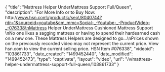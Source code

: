 {
    "title": "Mattress Helper UnderMattress Support Full\/Queen",
    "description": "For More Info or to Buy Now: http:\/\/www.hsn.com\/products\/seo\/8040744?rdr=1&sourceid=youtube&cm_mmc=Social-_-Youtube-_-ProductVideo-_-076338\nMattress Helper UnderMattress Cushioned Mattress Support   \nNo one likes a sagging mattress  or having to spend their hardearned cash on a new one. These Mattress Helpers are designed to go...\nPrices shown on the previously recorded video may not represent the current price.  View hsn.com to view the current selling price. HSN Item #076338",
    "videoid": "103861733",
    "date_created": "1499452440",
    "date_modified": "1499452473",
    "type": "captivate",
    "layout": "video",
    "url": "\/v\/mattress-helper-undermattress-support-full-queen\/103861733"
}